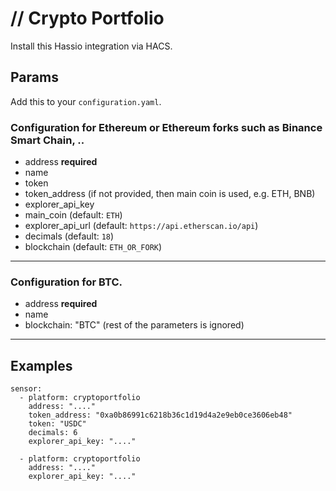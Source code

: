 # // Crypto Portfolio
Install this Hassio integration via HACS.


## Params
Add this to your `configuration.yaml`.

### Configuration for Ethereum or Ethereum forks such as Binance Smart Chain, ..

- address __required__
- name
- token
- token_address (if not provided, then main coin is used, e.g. ETH, BNB)
- explorer_api_key
- main_coin (default: `ETH`)
- explorer_api_url (default: `https://api.etherscan.io/api`)
- decimals (default: `18`)
- blockchain (default: `ETH_OR_FORK`)

---

### Configuration for BTC.

- address __required__
- name
- blockchain: "BTC"
(rest of the parameters is ignored)

---

## Examples

```
sensor:
  - platform: cryptoportfolio
    address: "...."
    token_address: "0xa0b86991c6218b36c1d19d4a2e9eb0ce3606eb48"
    token: "USDC"
    decimals: 6
    explorer_api_key: "...."
    
  - platform: cryptoportfolio
    address: "...."
    explorer_api_key: "...."
```

